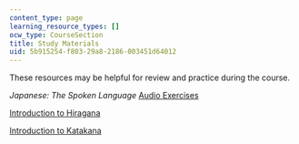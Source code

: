 ```yaml
---
content_type: page
learning_resource_types: []
ocw_type: CourseSection
title: Study Materials
uid: 5b915254-f803-29a8-2186-003451d64012
---
```


These resources may be helpful for review and practice during the course.

_Japanese: The Spoken Language_ [Audio Exercises](http://languagelab.it.ohio-state.edu/)

[Introduction to Hiragana](/courses/res-21g-01-kana-spring-2010/pages/hiragana/_index)

[Introduction to Katakana](/courses/res-21g-01-kana-spring-2010/pages/katakana/_index)